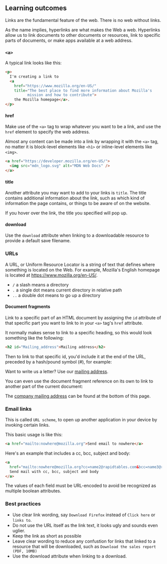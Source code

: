 ## Learning outcomes

Links are the fundamental feature of the web. There is no web without links.

As the name implies, hyperlinks are what makes the Web a web. Hyperlinks allow us to link documents to other documents or resources, link to specific parts of documents, or make apps available at a web address.

### `<a>`

A typical link looks like this:

```html
<p>
  I'm creating a link to
  <a
    href="https://www.mozilla.org/en-US/"
    title="The best place to find more information about Mozilla's
          mission and how to contribute">
    the Mozilla homepage</a>.
</p>
```

#### href

Make use of the `<a>` tag to wrap whatever you want to be a link, and use the `href` element to specify the web address.

Almost any content can be made into a link by wrapping it with the `<a>` tag, no matter it is block-level elements like `<h1>` or inline-level elements like `<img>`.

```html
<a href="https://developer.mozilla.org/en-US/">
  <img src="mdn_logo.svg" alt="MDN Web Docs" />
</a>
```

#### title

Another attribute you may want to add to your links is `title`. The title contains additional information about the link, such as which kind of information the page contains, or things to be aware of on the website.

If you hover over the link, the title you specified will pop up.

#### download

Use the `download` attribute when linking to a downloadable resource to provide a default save filename.

### URLs

A URL, or Uniform Resource Locator is a string of text that defines where something is located on the Web. For example, Mozilla's English homepage is located at https://www.mozilla.org/en-US/.

- `/` a slash means a directory
- `.` a single dot means current directory in relative path
- `..` a double dot means to go up a directory

#### Document fragments

Link to a specific part of an HTML document by assigning the `id` attribute of that specific part you want to link to in your `<a>` tag's `href` attribute.

It normally makes sense to link to a specific heading, so this would look something like the following: 

```html
<h2 id="Mailing_address">Mailing address</h2>
```

Then to link to that specific id, you'd include it at the end of the URL, preceded by a hash/pound symbol (#), for example:

<p>
  Want to write us a letter? Use our
  <a href="contacts.html#Mailing_address">mailing address</a>.
</p>

You can even use the document fragment reference on its own to link to another part of the current document:

<p>
  The <a href="#Mailing_address">company mailing address</a> can be found at the
  bottom of this page.
</p>

### Email links

This is called `URL scheme`, to open up another application in your device by invoking certain links.

This basic usage is like this:

```html
<a href="mailto:nowhere@mozilla.org">Send email to nowhere</a>
```

Here's an example that includes a cc, bcc, subject and body:

```html
<a
  href="mailto:nowhere@mozilla.org?cc=name2@rapidtables.com&bcc=name3@rapidtables.com&subject=The%20subject%20of%20the%20email&body=The%20body%20of%20the%20email">
  Send mail with cc, bcc, subject and body
</a>
```

The values of each field must be URL-encoded to avoid be recognized as multiple boolean attributes.

### Best practices

- Use clear link wording, say `Download Firefox` instead of `Click here` or `links to`.
- Do not use the URL itself as the link text, it looks ugly and sounds even uglier.
- Keep the link as short as possible
- Leave clear wording to reduce any confustion for links that linked to a resource that will be downloaded, such as `Download the sales report (PDF, 10MB)`
- Use the download attribute when linking to a download.




